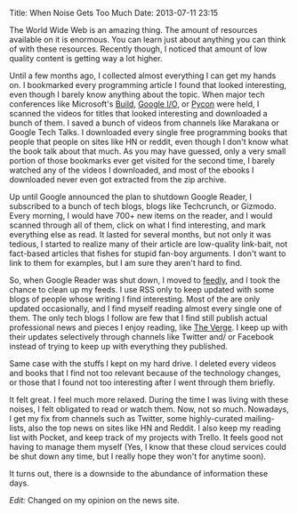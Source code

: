 Title: When Noise Gets Too Much
Date: 2013-07-11 23:15


The World Wide Web is an amazing thing. The amount of resources available on it is enormous. You can learn just about anything you can think of with these resources. Recently though, I noticed that amount of low quality content is getting way a lot higher.

Until a few months ago, I collected almost everything I can get my hands on. I bookmarked every programming article I found that looked interesting, even though I barely know anything about the topic. When major tech conferences like Microsoft's [Build][build], [Google I/O][io], or [Pycon][pycon] were held, I scanned the videos for titles that looked interesting and downloaded a bunch of them. I saved a bunch of videos from channels like Marakana or Google Tech Talks. I downloaded every single free programming books that people that people on sites like HN or reddit, even though I don't know what the book talk about that much. As you may have guessed, only a very small portion of those bookmarks ever get visited for the second time, I barely watched any of the videos I downloaded, and most of the ebooks I downloaded never even got extracted from the zip archive.

Up until Google announced the plan to shutdown Google Reader, I subscribed to a bunch of tech blogs, blogs like Techcrunch, or Gizmodo. Every morning, I would have 700+ new items on the reader, and I would scanned through all of them, click on what I find interesting, and mark everything else as read. It lasted for several months, but not only it was tedious, I started to realize many of their article are low-quality link-bait, not fact-based articles that fishes for stupid fan-boy arguments. I don't want to link to them for examples, but I am sure they aren't hard to find.

So, when Google Reader was shut down, I moved to [feedly][feed], and I took the chance to clean up my feeds. I use RSS only to keep updated with some blogs of people whose writing I find interesting. Most of the are only updated occasionally, and I find myself reading almost every single one of them. The only tech blogs I follow are few that I find still publish actual professional news and pieces I enjoy reading, like [The Verge][verge]. I keep up with their updates selectively through channels like Twitter and/ or Facebook instead of trying to keep up with everything they published.

Same case with the stuffs I kept on my hard drive. I deleted every videos and books that I find not too relevant because of the technology changes, or those that I found not too interesting after I went through them briefly.

It felt great. I feel much more relaxed. During the time I was living with these noises, I felt obligated to read or watch them. Now, not so much. Nowadays, I get my fix from channels such as Twitter, some highly-curated mailing-lists, also the top news on sites like HN and Reddit. I also keep my reading list with Pocket, and keep track of my projects with Trello. It feels good not having to manage them myself (Yes, I know that these cloud services could be shut down any time, but I really hope they won't for anytime soon).

It turns out, there is a downside to the abundance of information these days.

*Edit:* Changed on my opinion on the news site.

[pocket]: http://getpocket.com
[trello]: http://trello.com
[verge]: http://theverge.com/
[feed]: http://feedly.com
[reader]: http://googlereader.blogspot.com/2013/03/powering-down-google-reader.html
[io]: https://www.google.com/io/‎
[build]: http://www.buildwindows.com
[pycon]: http://www.pycon.org
